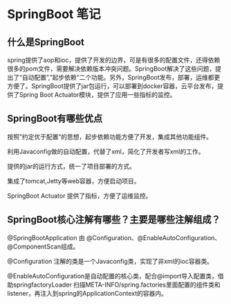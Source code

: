 # SpringBoot 笔记

## 什么是SpringBoot

spring提供了aop和ioc，提供了开发的边界，可是有很多的配置文件，还得依赖很多的pom文件，需要解决依赖版本冲突问题。SpringBoot解决了这些问题，提出了“自动配置”,”起步依赖“二个功能。另外，SpringBoot发布，部署，运维都更方便了。SpringBoot提供了jar包运行，可以部署到docker容器，云平台发布，提供了Spring Boot Actuator模块，提供了应用一些指标的监控。

## SpringBoot有哪些优点

按照”约定优于配置“的思想，起步依赖功能方便了开发，集成其他功能组件。

利用Javaconfig做的自动配置，代替了xml，简化了开发者写xml的工作。

提供的jar的运行方式，统一了项目部署的方式。

集成了tomcat,Jetty等web容器，方便启动项目。

SpringBoot Actuator 提供了指标，方便了运维监控。

## SpringBoot核心注解有哪些？主要是哪些注解组成？

@SpringBootApplication 由 @Configuration、@EnableAutoConfiguration、@ComponentScan组成。

@Configuration 注解的类是一个Javaconfig类，实现了非xml的ioc容器类。

@EnableAutoConfiguration是自动配置的核心类，配合@import导入配置类，借助springfactoryLoader 扫描META-INFO/spring.factories里面配置的组件类和listener，再注入到spring的ApplicationContext的容器内。